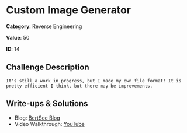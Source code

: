 # Custom Image Generator
**Category**: Reverse Engineering

**Value**: 50

**ID**: 14

## Challenge Description
```
It's still a work in progress, but I made my own file format! It is pretty efficient I think, but there may be improvements.
```

## Write-ups & Solutions
- Blog: [BertSec Blog](https://bertsec.com)
- Video Walkthrough: [YouTube](https://www.youtube.com/@BertSec)
